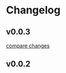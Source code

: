 # Changelog


## v0.0.3

[compare changes](https://github.com/gbyesiltas/nuxt-alt-generator/compare/v0.0.2...v0.0.3)

## v0.0.2


